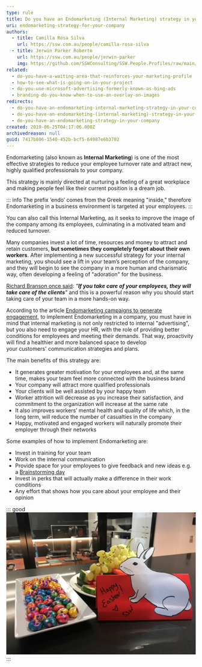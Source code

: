 ```yaml
---
type: rule
title: Do you have an Endomarketing (Internal Marketing) strategy in your company?
uri: endomarketing-strategy-for-your-company
authors:
  - title: Camilla Rosa Silva
    url: https://ssw.com.au/people/camilla-rosa-silva
  - title: Jerwin Parker Roberto
    url: https://ssw.com.au/people/jerwin-parker
    img: https://github.com/SSWConsulting/SSW.People.Profiles/raw/main/Jerwin-Parker/Images/Jerwin-Parker-Profile.jpg
related:
  - do-you-have-a-waiting-area-that-reinforces-your-marketing-profile
  - how-to-see-what-is-going-on-in-your-project
  - do-you-use-microsoft-advertising-formerly-known-as-bing-ads
  - branding-do-you-know-when-to-use-an-overlay-on-images
redirects:
  - do-you-have-an-endomarketing-internal-marketing-strategy-in-your-company
  - do-you-have-an-endomarketing-(internal-marketing)-strategy-in-your-company
  - do-you-have-an-endomarketing-strategy-in-your-company
created: 2019-06-25T04:17:06.000Z
archivedreason: null
guid: 7417b806-1540-452b-bcf5-64987e6b3702
---
```

Endomarketing (also known as **Internal Marketing**) is one of the most effective strategies to reduce your employee turnover rate and attract new, highly qualified professionals to your company. 

This strategy is mainly directed at nurturing a feeling of a great workplace and making people feel like their current position is a dream job. 

::: info
The prefix ‘endo’ comes from the Greek meaning "inside," therefore Endomarketing in a business environment is targeted at your employees. 
:::

You can also call this Internal Marketing, as it seeks to improve the image of the company among its employees, culminating in a motivated team and reduced turnover.

<!--endintro-->

Many companies invest a lot of time, resources and money to attract and retain customers, **but sometimes they completely forget about their own workers**. After implementing a new successful strategy for your internal marketing, you should see a lift in your team’s perception of the company, and they will begin to see the company in a more human and charismatic way, often developing a feeling of "adoration" for the business.

[Richard Branson once said](https://www.goodreads.com/quotes/7356284-clients-do-not-come-first-employees-come-first-if-you): *"**If you take care of your employees, they will take care of the clients**"* and this is a powerful reason why you should start taking care of your team in a more hands-on way. 

According to the article [Endomarketing campaigns to generate engagement](https://race.agency/public-relations-brazil/endomarketing-campaigns/), to implement Endomarketing in a company, you must have in mind that internal marketing is not only restricted to internal "advertising", but you also need to engage your HR, with the role of providing better conditions for employees and meeting their demands. That way, proactivity will find a healthier and more balanced space to develop your customers' communication strategies and plans.

The main benefits of this strategy are:

* It generates greater motivation for your employees and, at the same time, makes your team feel more connected with the business brand
* Your company will attract more qualified professionals
* Your clients will be well assisted by your happy team
* Worker attrition will decrease as you increase their satisfaction, and commitment to the organization will increase at the same rate
* It also improves workers’ mental health and quality of life which, in the long term, will reduce the number of casualties in the company
* Happy, motivated and engaged workers will naturally promote their employer through their networks



Some examples of how to implement Endomarketing are:

* Invest in training for your team
* Work on the internal communication
* Provide space for your employees to give feedback and new ideas e.g. a [Brainstorming day](/use-the-brains-of-your-company)
* Invest in perks that will actually make a difference in their work conditions
* Any effort that shows how you care about your employee and their opinion   

::: good
![Figure: Good example – Celebrate special dates with your team!](/rules/endomarketing-strategy-for-your-company/bunny.jpg)
:::

